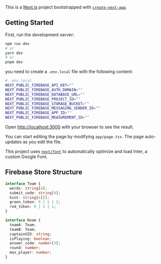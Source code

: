 This is a [Next.js](https://nextjs.org/) project bootstrapped with [`create-next-app`](https://github.com/vercel/next.js/tree/canary/packages/create-next-app).

## Getting Started

First, run the development server:

```bash
npm run dev
# or
yarn dev
# or
pnpm dev
```

you need to create a `.env.local` file with the following content:

```bash
# .env.local
NEXT_PUBLIC_FIREBASE_API_KEY=""
NEXT_PUBLIC_FIREBASE_AUTH_DOMAIN=""
NEXT_PUBLIC_FIREBASE_DATABASE_URL=""
NEXT_PUBLIC_FIREBASE_PROJECT_ID=""
NEXT_PUBLIC_FIREBASE_STORAGE_BUCKET=""
NEXT_PUBLIC_FIREBASE_MESSAGING_SENDER_ID=""
NEXT_PUBLIC_FIREBASE_APP_ID=""
NEXT_PUBLIC_FIREBASE_MEASUREMENT_ID=""
```

Open [http://localhost:3000](http://localhost:3000) with your browser to see the result.

You can start editing the page by modifying `app/page.tsx`. The page auto-updates as you edit the file.

This project uses [`next/font`](https://nextjs.org/docs/basic-features/font-optimization) to automatically optimize and load Inter, a custom Google Font.

## Firebase Store Structure

```ts
interface Team {
  words: string[4];
  submit_code: string[4];
  hint: string[4][];
  green_token: 0 | 1 | 2;
  red_token: 0 | 1 | 1;
}

interface Room {
  teamA: Team;
  teamB: Team;
  captainUID: string;
  isPlaying: boolean;
  answer_code: number[3];
  round: number;
  max_player: number;
}
```
